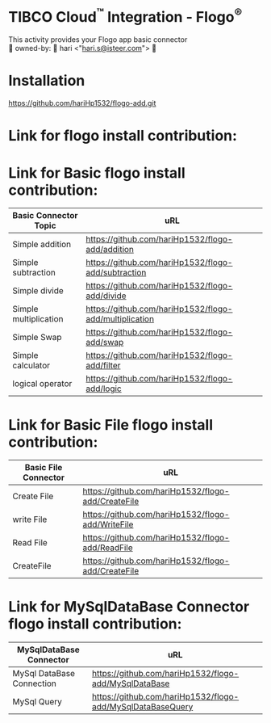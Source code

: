 # TIBCO Cloud<sup>&trade;</sup> Integration - Flogo<sup>&reg;</sup>

This activity provides your Flogo app basic connector 
<br>
🤡 owned-by: 🤡 hari <"hari.s@isteer.com"> 🤡
<br>

# Installation

https://github.com/hariHp1532/flogo-add.git

# Link for flogo install contribution:


# Link for Basic flogo install contribution:

Basic Connector Topic  | uRL
---------------  | -------------
Simple addition  | https://github.com/hariHp1532/flogo-add/addition
Simple subtraction  | https://github.com/hariHp1532/flogo-add/subtraction
Simple divide  | https://github.com/hariHp1532/flogo-add/divide
Simple multiplication  | https://github.com/hariHp1532/flogo-add/multiplication
Simple Swap  | https://github.com/hariHp1532/flogo-add/swap
Simple calculator  | https://github.com/hariHp1532/flogo-add/filter
logical operator  | https://github.com/hariHp1532/flogo-add/logic

# Link for Basic File flogo install contribution:

Basic File Connector | uRL
---------------  | -------------
Create File  | https://github.com/hariHp1532/flogo-add/CreateFile
write File  | https://github.com/hariHp1532/flogo-add/WriteFile
Read File  | https://github.com/hariHp1532/flogo-add/ReadFile
CreateFile  | https://github.com/hariHp1532/flogo-add/CreateFile

# Link for MySqlDataBase Connector flogo install contribution:

MySqlDataBase Connector | uRL
---------------  | -------------
MySql DataBase Connection  | https://github.com/hariHp1532/flogo-add/MySqlDataBase
MySql Query  | https://github.com/hariHp1532/flogo-add/MySqlDataBaseQuery
